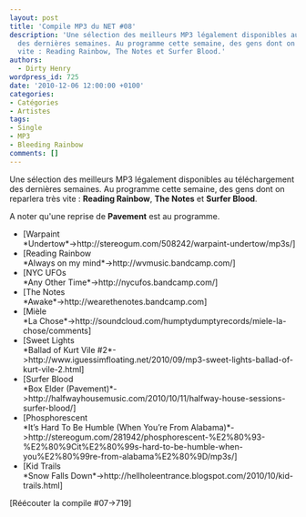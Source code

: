```yaml
---
layout: post
title: 'Compile MP3 du NET #08'
description: 'Une sélection des meilleurs MP3 légalement disponibles au téléchargement
  des dernières semaines. Au programme cette semaine, des gens dont on reparlera très
  vite : Reading Rainbow, The Notes et Surfer Blood.'
authors:
  - Dirty Henry
wordpress_id: 725
date: '2010-12-06 12:00:00 +0100'
categories:
- Catégories
- Artistes
tags:
- Single
- MP3
- Bleeding Rainbow
comments: []
---
```

Une sélection des meilleurs MP3 légalement disponibles au téléchargement des dernières semaines. Au programme cette semaine, des gens dont on reparlera très vite : __Reading Rainbow__, __The Notes__ et __Surfer Blood__. 

A noter qu'une reprise de __Pavement__ est au programme. 

<ul class="polaroids">
<li><div class=polaroid>[<img447>Warpaint<br />*Undertow*->http://stereogum.com/508242/warpaint-undertow/mp3s/]</div></li>
<li><div class=polaroid>[<img448>Reading Rainbow<br />*Always on my mind*->http://wvmusic.bandcamp.com/]</div></li>
<li><div class=polaroid>[<img449>NYC UFOs<br />*Any Other Time*->http://nycufos.bandcamp.com/]</div></li>
<li><div class=polaroid>[<img450>The Notes<br />*Awake*->http://wearethenotes.bandcamp.com]</div></li>
<li><div class=polaroid>[<img451>Mièle<br />*La Chose*->http://soundcloud.com/humptydumptyrecords/miele-la-chose/comments]</div></li>
<li><div class=polaroid>[<img452>Sweet Lights<br />*Ballad of Kurt Vile #2*->http://www.iguessimfloating.net/2010/09/mp3-sweet-lights-ballad-of-kurt-vile-2.html]</div></li>
<li><div class=polaroid>[<img453>Surfer Blood<br />*Box Elder (Pavement)*->http://halfwayhousemusic.com/2010/10/11/halfway-house-sessions-surfer-blood/]</div></li>
<li><div class=polaroid>[<img454>Phosphorescent<br />*It’s Hard To Be Humble (When You’re From Alabama)*->http://stereogum.com/281942/phosphorescent-%E2%80%93-%E2%80%9Cit%E2%80%99s-hard-to-be-humble-when-you%E2%80%99re-from-alabama%E2%80%9D/mp3s/]</div></li>
<li><div class=polaroid>[<img455>Kid Trails<br />*Snow Falls Down*->http://hellholeentrance.blogspot.com/2010/10/kid-trails.html]</div></li>
</ul>

[Réécouter la compile #07->719]
